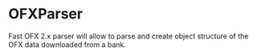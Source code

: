 OFXParser
=========

Fast OFX 2.x parser will allow to parse and create object structure of the OFX data downloaded from a bank.


